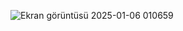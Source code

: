 
![Ekran görüntüsü 2025-01-06 010659](https://github.com/user-attachments/assets/bf940937-b8fb-4cbc-acc7-d9f216a054a6)
